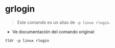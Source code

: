 # grlogin

> Este comando es un alias de `-p linux rlogin`.

- Ve documentación del comando original:

`tldr -p linux rlogin`

